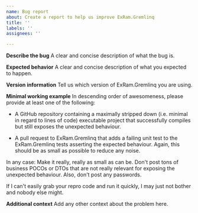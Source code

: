 ```yaml
---
name: Bug report
about: Create a report to help us improve ExRam.Gremlinq
title: ''
labels: ''
assignees: ''

---
```


**Describe the bug**
A clear and concise description of what the bug is.

**Expected behavior**
A clear and concise description of what you expected to happen.

**Version information**
Tell us which version of ExRam.Gremlinq you are using.

**Minimal working example**
In descending order of awesomeness, please provide at least one of the following:

* A GitHub repository containing a maximally stripped down (i.e. minimal in regard to
lines of code) executable project that successfully compiles but still exposes the unexpected behaviour.

* A pull request to ExRam.Gremlinq that adds a failing unit test to the ExRam.Gremlinq tests asserting
the expected behaviour. Again, this should be as small as possible to reduce any noise.

In any case: Make it really, really as small as can be. Don't post tons of business POCOs or DTOs that
are not really relevant for exposing the unexpected behaviour. Also, don't post any passwords.

If I can't easily grab your repro code and run it quickly, I may just not bother and nobody else might. 

**Additional context**
Add any other context about the problem here.
